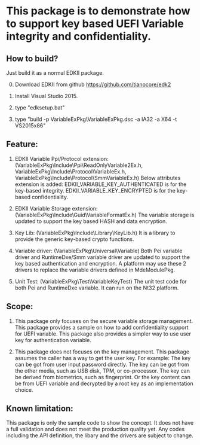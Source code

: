 # This package is to demonstrate how to support key based UEFI Variable integrity and confidentiality.

## How to build?
Just build it as a normal EDKII package.

  0) Download EDKII from github https://github.com/tianocore/edk2

  1) Install Visual Studio 2015.

  2) type "edksetup.bat"

  3) type "build -p VariableExPkg\VariableExPkg.dsc -a IA32 -a X64 -t VS2015x86"

## Feature:
1) EDKII Variable Ppi/Protocol extension: (VariableExPkg\Include\Ppi\ReadOnlyVariable2Ex.h,
VariableExPkg\Include\Protocol\VariableEx.h, VariableExPkg\Include\Protocol\SmmVariableEx.h)
Below attributes extension is added:
  EDKII_VARIABLE_KEY_AUTHENTICATED is for the key-based integrity.
  EDKII_VARIABLE_KEY_ENCRYPTED is for the key-based confidentiality.

2) EDKII Variable Storage extension: (VariableExPkg\Include\Guid\VariableFormatEx.h) 
The variable storage is updated to support the key based HASH and data encryption.

3) Key Lib: (VariableExPkg\Include\Library\KeyLib.h)
It is a library to provide the generic key-based crypto functions.

4) Variable driver: (VariableExPkg\Universal\Variable)
Both Pei variable driver and RuntimeDxe/Smm variable driver are updated to support the
key based authentication and encryption.
A platform may use these 2 drivers to replace the variable drivers defined in MdeModulePkg.

5) Unit Test: (VariableExPkg\Test\VariableKeyTest)
The unit test code for both Pei and RuntimeDxe variable.
It can run on the Nt32 platform.

## Scope:
1) This package only focuses on the secure variable storage management.
This package provides a sample on how to add confidentiality support for UEFI variable.
This package also provides a simpler way to use user key for authentication variable.

2) This package does not focuses on the key management.
This package assumes the caller has a way to get the user key. For example:
The key can be got from user input password directly.
The key can be got from the other media, such as USB disk, TPM, or co-processor.
The key can be derived from biometrics, such as fingerprint.
Or the key content can be from UEFI variable and decrypted by a root key
as an implementation choice.

## Known limitation:
This package is only the sample code to show the concept.
It does not have a full validation and does not meet the production quality yet.
Any codes including the API definition, the libary and the drivers are subject to change.


